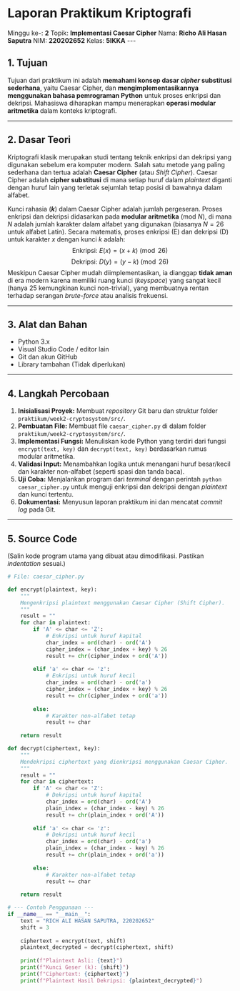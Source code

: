 # Laporan Praktikum Kriptografi
Minggu ke-: **2** Topik: **Implementasi Caesar Cipher** Nama: **Richo Ali Hasan Saputra** NIM: **220202652** Kelas: **5IKKA** ---

## 1. Tujuan
Tujuan dari praktikum ini adalah **memahami konsep dasar *cipher* substitusi sederhana**, yaitu Caesar Cipher, dan **mengimplementasikannya menggunakan bahasa pemrograman Python** untuk proses enkripsi dan dekripsi. Mahasiswa diharapkan mampu menerapkan **operasi modular aritmetika** dalam konteks kriptografi.

---

## 2. Dasar Teori
Kriptografi klasik merupakan studi tentang teknik enkripsi dan dekripsi yang digunakan sebelum era komputer modern. Salah satu metode yang paling sederhana dan tertua adalah **Caesar Cipher** (atau *Shift Cipher*). Caesar Cipher adalah **cipher substitusi** di mana setiap huruf dalam *plaintext* diganti dengan huruf lain yang terletak sejumlah tetap posisi di bawahnya dalam alfabet.

Kunci rahasia (**$k$**) dalam Caesar Cipher adalah jumlah pergeseran. Proses enkripsi dan dekripsi didasarkan pada **modular aritmetika** ($\text{mod } N$), di mana $N$ adalah jumlah karakter dalam alfabet yang digunakan (biasanya $N=26$ untuk alfabet Latin). Secara matematis, proses enkripsi ($\text{E}$) dan dekripsi ($\text{D}$) untuk karakter $x$ dengan kunci $k$ adalah:
$$\text{Enkripsi: } E(x) = (x + k) \pmod{26}$$
$$\text{Dekripsi: } D(y) = (y - k) \pmod{26}$$
Meskipun Caesar Cipher mudah diimplementasikan, ia dianggap **tidak aman** di era modern karena memiliki ruang kunci (*keyspace*) yang sangat kecil (hanya 25 kemungkinan kunci non-trivial), yang membuatnya rentan terhadap serangan *brute-force* atau analisis frekuensi.

---

## 3. Alat dan Bahan
- Python 3.x  
- Visual Studio Code / editor lain  
- Git dan akun GitHub  
- Library tambahan (Tidak diperlukan)

---

## 4. Langkah Percobaan
1. **Inisialisasi Proyek:** Membuat *repository* Git baru dan struktur folder `praktikum/week2-cryptosystem/src/`.
2. **Pembuatan File:** Membuat file `caesar_cipher.py` di dalam folder `praktikum/week2-cryptosystem/src/`.
3. **Implementasi Fungsi:** Menuliskan kode Python yang terdiri dari fungsi `encrypt(text, key)` dan `decrypt(text, key)` berdasarkan rumus modular aritmetika.
4. **Validasi Input:** Menambahkan logika untuk menangani huruf besar/kecil dan karakter non-alfabet (seperti spasi dan tanda baca).
5. **Uji Coba:** Menjalankan program dari *terminal* dengan perintah `python caesar_cipher.py` untuk menguji enkripsi dan dekripsi dengan *plaintext* dan kunci tertentu.
6. **Dokumentasi:** Menyusun laporan praktikum ini dan mencatat *commit log* pada Git.

---

## 5. Source Code
(Salin kode program utama yang dibuat atau dimodifikasi. Pastikan *indentation* sesuai.)

```python
# File: caesar_cipher.py

def encrypt(plaintext, key):
    """
    Mengenkripsi plaintext menggunakan Caesar Cipher (Shift Cipher).
    """
    result = ""
    for char in plaintext:
        if 'A' <= char <= 'Z':
            # Enkripsi untuk huruf kapital
            char_index = ord(char) - ord('A')
            cipher_index = (char_index + key) % 26
            result += chr(cipher_index + ord('A'))
            
        elif 'a' <= char <= 'z':
            # Enkripsi untuk huruf kecil
            char_index = ord(char) - ord('a')
            cipher_index = (char_index + key) % 26
            result += chr(cipher_index + ord('a'))
            
        else:
            # Karakter non-alfabet tetap
            result += char
            
    return result

def decrypt(ciphertext, key):
    """
    Mendekripsi ciphertext yang dienkripsi menggunakan Caesar Cipher.
    """
    result = ""
    for char in ciphertext:
        if 'A' <= char <= 'Z':
            # Dekripsi untuk huruf kapital
            char_index = ord(char) - ord('A')
            plain_index = (char_index - key) % 26
            result += chr(plain_index + ord('A'))
            
        elif 'a' <= char <= 'z':
            # Dekripsi untuk huruf kecil
            char_index = ord(char) - ord('a')
            plain_index = (char_index - key) % 26
            result += chr(plain_index + ord('a'))
            
        else:
            # Karakter non-alfabet tetap
            result += char
            
    return result

# --- Contoh Penggunaan ---
if __name__ == "__main__":
    text = "RICH ALI HASAN SAPUTRA, 220202652"
    shift = 3
    
    ciphertext = encrypt(text, shift)
    plaintext_decrypted = decrypt(ciphertext, shift)
    
    print(f"Plaintext Asli: {text}")
    print(f"Kunci Geser (k): {shift}")
    print(f"Ciphertext: {ciphertext}")
    print(f"Plaintext Hasil Dekripsi: {plaintext_decrypted}")
